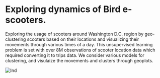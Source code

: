 # Exploring dynamics of Bird e-scooters.

Exploring the usage of scooters around Washington D.C. region by geo-clustering scooters based on their locations and 
visualizing their movements through various times of a day. This unsupervised learning problem is set with over 8M observations
of scooter location data which required converting it to trips data. We consider various models for clustering, and visulaize the movements and clusters through geoplots. 


![Ind](https://github.com/himanshu20792/BirdProject/tree/master/StationaryScooters/Images/Individual_Scooter_Movement.png)
